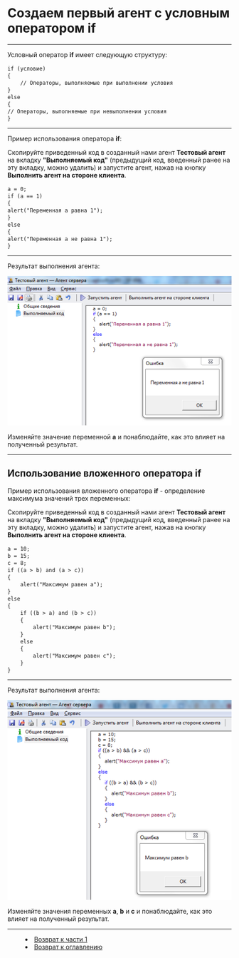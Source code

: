 # Создаем первый агент с условным оператором if
***

Условный оператор **if** имеет следующую структуру:

    if (условие)
    {
		// Операторы, выполняемые при выполнении условия
    } 
    else
    {
	// Операторы, выполняемые при невыполнении условия
    }

---

Пример использования оператора **if**:

Скопируйте приведенный код в созданный нами агент **Тестовый агент** на вкладку **"Выполняемый код"** (предыдущий код, введенный ранее на эту вкладку, можно удалить) и запустите агент, нажав на кнопку **Выполнить агент на стороне клиента**.

    a = 0;
    if (a == 1)
    {
	alert("Переменная a равна 1");
    } 
    else
    {
	alert("Переменная a не равна 1");
    }


---


Результат выполнения агента:

![](if01.PNG)

Изменяйте значение переменной **a** и понаблюдайте, как это влияет на полученный результат.

---


## Использование вложенного оператора if


Пример использования вложенного оператора **if** - определение максимума значений трех переменных:

Скопируйте приведенный код в созданный нами агент **Тестовый агент** на вкладку **"Выполняемый код"** (предыдущий код, введенный ранее на эту вкладку, можно удалить) и запустите агент, нажав на кнопку **Выполнить агент на стороне клиента**.

    a = 10;
    b = 15;
    c = 8;
    if ((a > b) and (a > c))
    {
        alert("Максимум равен a");
    } 
    else
    {
        if ((b > a) and (b > c))
        {
            alert("Максимум равен b");
        }
        else 
        {
            alert("Максимум равен c");
        }
    }
    
---


Результат выполнения агента:

![](if02.PNG)

Изменяйте значения переменных **a**, **b** и **c** и понаблюдайте, как это влияет на полученный результат.




***


<dd><li> <a href="1_language.md"> Возврат к части 1</a></dd>


<dd><li> <a href="README.md"> Возврат к оглавлению</a></dd>
